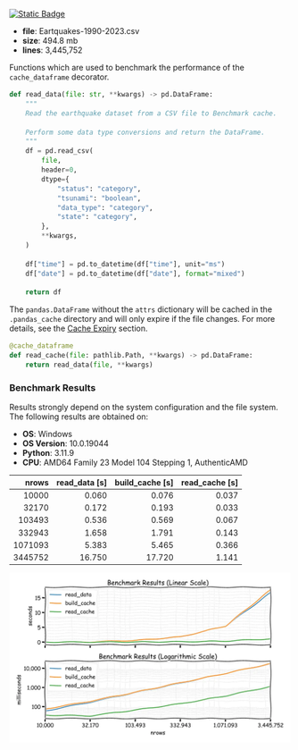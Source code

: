 [![Static Badge](https://img.shields.io/badge/kaggle-alessandrolobello-lightblue?logo=kaggle&logoColor=lightblue)](https://www.kaggle.com/datasets/alessandrolobello/the-ultimate-earthquake-dataset-from-1990-2023)

- **file**: Eartquakes-1990-2023.csv
- **size**: 494.8 mb
- **lines**: 3,445,752

Functions which are used to benchmark the performance of the `cache_dataframe` decorator.

```python
def read_data(file: str, **kwargs) -> pd.DataFrame:
    """
    Read the earthquake dataset from a CSV file to Benchmark cache.

    Perform some data type conversions and return the DataFrame.
    """
    df = pd.read_csv(
        file,
        header=0,
        dtype={
            "status": "category",
            "tsunami": "boolean",
            "data_type": "category",
            "state": "category",
        },
        **kwargs,
    )

    df["time"] = pd.to_datetime(df["time"], unit="ms")
    df["date"] = pd.to_datetime(df["date"], format="mixed")

    return df
```

The `pandas.DataFrame` without the `attrs` dictionary will be cached in the `.pandas_cache` directory and will only expire if the file changes. For more details, see the [Cache Expiry](#cache-expiry) section.

```python
@cache_dataframe
def read_cache(file: pathlib.Path, **kwargs) -> pd.DataFrame:
    return read_data(file, **kwargs)
```

### Benchmark Results

Results strongly depend on the system configuration and the file system. The following results are obtained on:

- **OS**: Windows
- **OS Version**: 10.0.19044
- **Python**: 3.11.9
- **CPU**: AMD64 Family 23 Model 104 Stepping 1, AuthenticAMD

|   nrows | read_data [s] | build_cache [s] | read_cache [s] |
| ------: | ------------: | --------------: | -------------: |
|   10000 |         0.060 |           0.076 |          0.037 |
|   32170 |         0.172 |           0.193 |          0.033 |
|  103493 |         0.536 |           0.569 |          0.067 |
|  332943 |         1.658 |           1.791 |          0.143 |
| 1071093 |         5.383 |           5.465 |          0.366 |
| 3445752 |        16.750 |          17.720 |          1.141 |

![BenchmarkPlot ](https://raw.githubusercontent.com/d-chris/federleicht/refs/heads/main/benchmark.webp)
